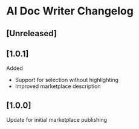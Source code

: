 <!-- Keep a Changelog guide -> https://keepachangelog.com -->

# AI Doc Writer Changelog

## [Unreleased]

## [1.0.1]

Added

- Support for selection without highlighting
- Improved marketplace description

## [1.0.0]

Update for initial marketplace publishing
